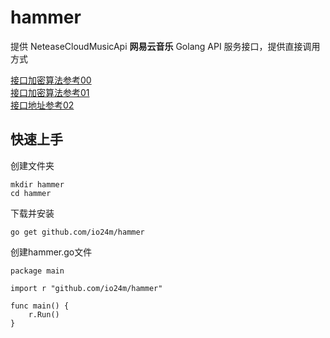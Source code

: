 # hammer

提供 NeteaseCloudMusicApi **网易云音乐** Golang API 服务接口，提供直接调用方式  

[接口加密算法参考00](https://github.com/darknessomi/musicbox/wiki)  
[接口加密算法参考01](https://github.com/Binaryify/NeteaseCloudMusicApi/blob/master/util/crypto.js)  
[接口地址参考02](https://github.com/Binaryify/NeteaseCloudMusicApi)  

**快速上手**  
----
创建文件夹  

    mkdir hammer
    cd hammer
下载并安装  

    go get github.com/io24m/hammer
创建hammer.go文件  

    package main
    
    import r "github.com/io24m/hammer"
    
    func main() {
    	r.Run()
    }
